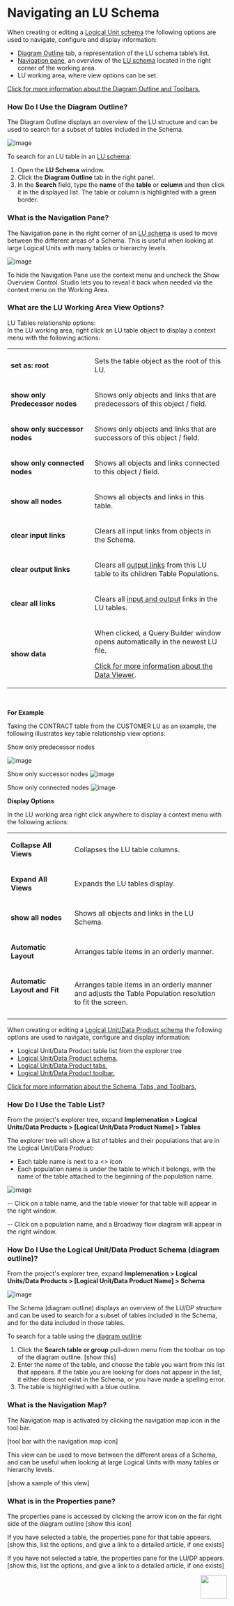 # Navigating an LU Schema

<studio>

When creating or editing a [Logical Unit schema](/articles/03_logical_units/03_LU_schema_window.md) the following options are used to navigate, configure and display information:
* [Diagram Outline](/articles/12_LU_navigation/01_Navigating_an_LU_schema.md#how-do-i-use-the-diagram-outline) tab, a representation of the LU schema table’s list.
* [Navigation pane](/articles/12_LU_navigation/01_Navigating_an_LU_schema.md#what-is-the-navigation-pane), an overview of the [LU schema](/articles/03_logical_units/03_LU_schema_window.md) located in the right corner of the working area.
* LU working area, where view options can be set.

[Click for more information about the Diagram Outline and Toolbars.](/articles/04_fabric_studio/03_diagram_and_toolbars.md)

### How Do I Use the Diagram Outline?
 
The Diagram Outline displays an overview of the LU structure and can be used to search for a subset of tables included in the Schema. 

![image](/articles/12_LU_navigation/images/10_01_01.jpg)

To search for an LU table in an [LU schema](/articles/03_logical_units/03_LU_schema_window.md):
1.	Open the **LU Schema** window. 
2.	Click the **Diagram Outline** tab in the right panel.
3.	In the **Search** field, type the **name** of the **table** or **column** and then click it  in the displayed list. The table or column is highlighted with a green border.

### What is the Navigation Pane? 
 
The Navigation pane in the right corner of an [LU schema](/articles/03_logical_units/03_LU_schema_window.md) is used to move between the different areas of a Schema. This is useful when looking at large Logical Units with many tables or hierarchy levels.

![image](/articles/12_LU_navigation/images/10_01_02.jpg)

To hide the Navigation Pane use the context menu and uncheck the Show Overview Control. Studio lets you to reveal it back when needed via the context menu on the Working Area. 

### What are the LU Working Area View Options?
 
LU Tables relationship options:\
In the LU working area, right click an LU table object to display a context menu with the following actions:

<table width="595">
<tbody>
<tr>
<td width="300pxl">
<p><strong>set as: root&nbsp;</strong></p>
</td>
<td width="600pxl">
<p>Sets the table object as the root of this LU.</p>
</td>
</tr>
<tr>
<td width="283">
<p><strong>show only Predecessor nodes</strong></p>
</td>
<td width="312">
<p>Shows only objects and links that are predecessors of this object / field.</p>
</td>
</tr>
<tr>
<td width="283">
<p><strong>show only successor nodes</strong></p>
</td>
<td width="312">
<p>Shows only objects and links that are successors of this object / field.</p>
</td>
</tr>
<tr>
<td width="283">
<p><strong>show only connected nodes</strong></p>
</td>
<td width="312">Shows all objects and links connected to this object / field.</td>
</tr>
<tr>
<td width="283">
<p><strong>show all nodes</strong></p>
</td>
<td width="312">
<p>Shows all objects and links in this table.</p>
</td>
</tr>
<tr>
<td width="283">
<p><strong>clear input links</strong></p>
</td>
<td width="312">
<p>Clears all input links from objects in the Schema.</p>
</td>
</tr>
<tr>
<td width="283">
<p><strong>clear output links</strong></p>
</td>
<td width="312">
<p>Clears all <a href="/articles/03_logical_units/12_LU_hierarchy_and_linking_table_population.md">output links</a> from this LU table to its children Table Populations.</p>
</td>
</tr>
<tr>
<td width="283">
<p><strong>clear all links</strong></p>
</td>
<td width="312">
<p>Clears all <a href="/articles/03_logical_units/12_LU_hierarchy_and_linking_table_population.md">input and output</a> links in the LU tables.</p>
</td>
</tr>
<tr>
<td width="283">
<p><strong>show data</strong></p>
</td>
<td width="312">
<p>When clicked, a Query Builder window opens automatically in the newest LU file.</p>
<p><a href="/articles/13_LUDB_viewer_and_studio_debug_capabilities/01_data_viewer.md">Click for more information about the Data Viewer</a>.</p>
</td>
</tr>
</tbody>
</table>
<p>&nbsp;</p>


**For Example**


Taking the CONTRACT table from the CUSTOMER LU as an example, the following illustrates key table relationship view options:

Show only predecessor nodes

![image](/articles/12_LU_navigation/images/10_01_03%20predecessor%20nodes.jpg)


Show only successor nodes
![image](/articles/12_LU_navigation/images/10_01_04%20successor%20nodes.jpg)


Show only connected nodes
![image](/articles/12_LU_navigation/images/10_01_05%20connected%20nodes.jpg)


**Display Options** 
 
In the LU working area right click anywhere to display a context menu with the following actions:

<table width="595">
<tbody>
<tr>
<td width="198pxl">
<p><strong>Collapse All Views</strong></p>
</td>
<td width="700pxl">
<p>Collapses the LU table columns.</p>
</td>
</tr>
<tr>
<td width="198">
<p><strong>Expand All Views</strong></p>
</td>
<td width="397">
<p>Expands the LU tables display.</p>
</td>
</tr>
<tr>
<td width="198">
<p><strong>show all nodes</strong></p>
</td>
<td width="397">
<p>Shows all objects and links in the LU Schema.</p>
</td>
</tr>
<tr>
<td width="198">
<p><strong>Automatic Layout</strong></p>
</td>
<td width="397">
<p>Arranges table items in an orderly manner.</p>
</td>
</tr>
<tr>
<td width="198">
<p><strong>Automatic Layout and Fit</strong></p>
<p>&nbsp;</p>
</td>
<td width="397">
<p>Arranges table items in an orderly manner and adjusts the Table Population resolution to fit the screen.</p>
</td>
</tr>
</tbody>
</table>

 
</studio>
 
 
 
 
 <web>

When creating or editing a [Logical Unit/Data Product schema](/articles/03_logical_units/03_LU_schema_window.md) the following options are used to navigate, configure and display information:
* Logical Unit/Data Product table list from the explorer tree
* [Logical Unit/Data Product schema.](/articles/03_logical_units/03_LU_schema_window.md#logical-unit-lu-schema)
* [Logical Unit/Data Product tabs.](/articles/03_logical_units/03_LU_schema_window.md#logical-unit-lu-tabs)
* [Logical Unit/Data Product toolbar.](/articles/03_logical_units/03_LU_schema_window.md#logical-unit-lu-schema-window-toolbar) 

[Click for more information about the Schema, Tabs, and Toolbars.](/articles/04_fabric_studio/03_diagram_and_toolbars.md)

### How Do I Use the Table List?
 
From the project's explorer tree, expand **Implemenation > Logical Units/Data Products > [Logical Unit/Data Product Name] > Tables**

The explorer tree will show a list of tables and their populations that are in the Logical Unit/Data Product:
 
* Each table name is next to a <> icon
* Each population name is under the table to which it belongs, with the name of the table attached to the beginning of the population name. 
 
![image](/articles/12_LU_navigation/images/10_03_01_Table_List_Web.png)
 
-- Click on a table name, and the table viewer for that table will appear in the right window.
 
-- Click on a population name, and a Broadway flow diagram will appear in the right window. 
 
### How Do I Use the Logical Unit/Data Product Schema (diagram outline)?
 
From the project's explorer tree, expand **Implemenation > Logical Units/Data Products > [Logical Unit/Data Product Name] > Schema**

 
![image](/articles/12_LU_navigation/images/10_03_02_Explorer_and_Schema.png)

 
The Schema (diagram outline) displays an overview of the LU/DP structure and can be used to search for a subset of tables included in the Schema, and for the data included in those tables. 

To search for a table using the [diagram outline](/articles/03_logical_units/03_LU_schema_window.md):
1. Click the **Search table or group** pull-down menu from the toolbar on top of the diagram outline.   [show this]
2.	Enter the name of the table, and choose the table you want from this list that appears. If the table you are looking for does not appear in the list, it either does not exist in the Schema, or you have made a spelling error. 
3. The table is highlighted with a blue outline. 

### What is the Navigation Map? 
 
The Navigation map is activated by clicking the navigation map icon in the tool bar. 

[tool bar with the navigation map icon] 
 
This view can be used to move between the different areas of a Schema, and can be useful when looking at large Logical Units with many tables or hierarchy levels.

[show a sample of this view]


### What is in the Properties pane?
 
The properties pane is accessed by clicking the arrow icon on the far right side of the diagram outline [show this icon]
 
If you have selected a table, the properties pane for that table appears. 
 [show this, list the options, and give a link to a detailed article, if one exists]
 
If you have not selected a table, the properties pane for the LU/DP appears.
  [show this, list the options, and give a link to a detailed article, if one exists]

</web>

[<img align="right" width="60" height="54" src="/articles/images/Next.png">](/articles/12_LU_navigation/02_searching_a_fabric_project.md) 
 




 
